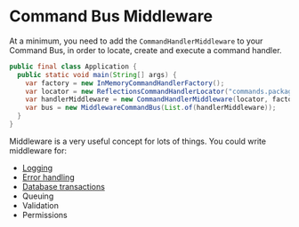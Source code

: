 # Command Bus Middleware

At a minimum, you need to add the `CommandHandlerMiddleware` to your Command Bus, in order to locate, create and execute a command handler.

```java
public final class Application {
  public static void main(String[] args) {
    var factory = new InMemoryCommandHandlerFactory();
    var locator = new ReflectionsCommandHandlerLocator("commands.package");
    var handlerMiddleware = new CommandHandlerMiddleware(locator, factory);
    var bus = new MiddlewareCommandBus(List.of(handlerMiddleware));
  }
}
```

Middleware is a very useful concept for lots of things.
You could write middleware for:

- [Logging](https://github.com/MontealegreLuis/service-buses/blob/main/docs/command-bus-middleware/logging.md)
- [Error handling](https://github.com/MontealegreLuis/service-buses/blob/main/docs/command-bus-middleware/error-handler.md)
- [Database transactions](https://github.com/MontealegreLuis/service-buses-spring-boot#transaction-middleware)
- Queuing
- Validation
- Permissions
